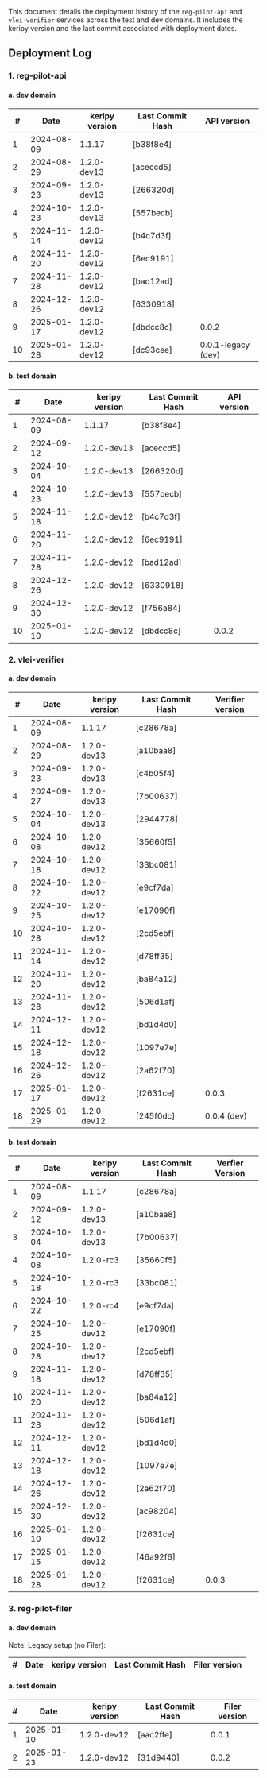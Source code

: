 This document details the deployment history of the `reg-pilot-api` and `vlei-verifier` services across the test and dev domains. It includes the keripy version and the last commit associated with deployment dates.

## Deployment Log

### 1. reg-pilot-api

#### a. dev domain

| #  | Date       | keripy version | Last Commit Hash | API version        |
|----|------------|----------------|------------------|--------------------|
| 1  | 2024-08-09 | 1.1.17         | [b38f8e4]        |                    |   
| 2  | 2024-08-29 | 1.2.0-dev13    | [aceccd5]        |                    |
| 3  | 2024-09-23 | 1.2.0-dev13    | [266320d]        |                    |
| 4  | 2024-10-23 | 1.2.0-dev13    | [557becb]        |                    |
| 5  | 2024-11-14 | 1.2.0-dev12    | [b4c7d3f]        |                    |
| 6  | 2024-11-20 | 1.2.0-dev12    | [6ec9191]        |                    |
| 7  | 2024-11-28 | 1.2.0-dev12    | [bad12ad]        |                    | 
| 8  | 2024-12-26 | 1.2.0-dev12    | [6330918]        |                    |
| 9  | 2025-01-17 | 1.2.0-dev12    | [dbdcc8c]        |  0.0.2             |
| 10 | 2025-01-28 | 1.2.0-dev12    | [dc93cee]        |  0.0.1-legacy (dev)|

#### b. test domain

| #  | Date       | keripy version | Last Commit Hash | API version        |
|----|------------|----------------|------------------|--------------------|
| 1  | 2024-08-09 | 1.1.17         | [b38f8e4]        |                    | 
| 2  | 2024-09-12 | 1.2.0-dev13    | [aceccd5]        |                    | 
| 3  | 2024-10-04 | 1.2.0-dev13    | [266320d]        |                    | 
| 4  | 2024-10-23 | 1.2.0-dev13    | [557becb]        |                    | 
| 5  | 2024-11-18 | 1.2.0-dev12    | [b4c7d3f]        |                    | 
| 6  | 2024-11-20 | 1.2.0-dev12    | [6ec9191]        |                    | 
| 7  | 2024-11-28 | 1.2.0-dev12    | [bad12ad]        |                    | 
| 8  | 2024-12-26 | 1.2.0-dev12    | [6330918]        |                    | 
| 9  | 2024-12-30 | 1.2.0-dev12    | [f756a84]        |                    | 
| 10 | 2025-01-10 | 1.2.0-dev12    | [dbdcc8c]        |   0.0.2            | 

### 2. vlei-verifier

#### a. dev domain

| #  | Date       | keripy version | Last Commit Hash | Verifier version   |
|----|------------|----------------|------------------|--------------------|
| 1  | 2024-08-09 | 1.1.17         | [c28678a]        |                    | 
| 2  | 2024-08-29 | 1.2.0-dev13    | [a10baa8]        |                    |
| 3  | 2024-09-23 | 1.2.0-dev13    | [c4b05f4]        |                    | 
| 4  | 2024-09-27 | 1.2.0-dev13    | [7b00637]        |                    | 
| 5  | 2024-10-04 | 1.2.0-dev13    | [2944778]        |                    | 
| 6  | 2024-10-08 | 1.2.0-dev12    | [35660f5]        |                    | 
| 7  | 2024-10-18 | 1.2.0-dev12    | [33bc081]        |                    | 
| 8  | 2024-10-22 | 1.2.0-dev12    | [e9cf7da]        |                    | 
| 9  | 2024-10-25 | 1.2.0-dev12    | [e17090f]        |                    | 
| 10 | 2024-10-28 | 1.2.0-dev12    | [2cd5ebf]        |                    | 
| 11 | 2024-11-14 | 1.2.0-dev12    | [d78ff35]        |                    | 
| 12 | 2024-11-20 | 1.2.0-dev12    | [ba84a12]        |                    | 
| 13 | 2024-11-28 | 1.2.0-dev12    | [506d1af]        |                    | 
| 14 | 2024-12-11 | 1.2.0-dev12    | [bd1d4d0]        |                    | 
| 15 | 2024-12-18 | 1.2.0-dev12    | [1097e7e]        |                    | 
| 16 | 2024-12-26 | 1.2.0-dev12    | [2a62f70]        |                    |   
| 17 | 2025-01-17 | 1.2.0-dev12    | [f2631ce]        |  0.0.3             | 
| 18 | 2025-01-29 | 1.2.0-dev12    | [245f0dc]        |  0.0.4 (dev)       | 

#### b. test domain

| #  | Date       | keripy version | Last Commit Hash | Verfier Version    |               
|----|------------|----------------|------------------|--------------------|                  
| 1  | 2024-08-09 | 1.1.17         | [c28678a]        |                    | 
| 2  | 2024-09-12 | 1.2.0-dev13    | [a10baa8]        |                    | 
| 3  | 2024-10-04 | 1.2.0-dev13    | [7b00637]        |                    | 
| 4  | 2024-10-08 | 1.2.0-rc3      | [35660f5]        |                    | 
| 5  | 2024-10-18 | 1.2.0-rc3      | [33bc081]        |                    | 
| 6  | 2024-10-22 | 1.2.0-rc4      | [e9cf7da]        |                    | 
| 7  | 2024-10-25 | 1.2.0-dev12    | [e17090f]        |                    | 
| 8  | 2024-10-28 | 1.2.0-dev12    | [2cd5ebf]        |                    | 
| 9  | 2024-11-18 | 1.2.0-dev12    | [d78ff35]        |                    | 
| 10 | 2024-11-20 | 1.2.0-dev12    | [ba84a12]        |                    | 
| 11 | 2024-11-28 | 1.2.0-dev12    | [506d1af]        |                    | 
| 12 | 2024-12-11 | 1.2.0-dev12    | [bd1d4d0]        |                    | 
| 13 | 2024-12-18 | 1.2.0-dev12    | [1097e7e]        |                    | 
| 14 | 2024-12-26 | 1.2.0-dev12    | [2a62f70]        |                    | 
| 15 | 2024-12-30 | 1.2.0-dev12    | [ac98204]        |                    | 
| 16 | 2025-01-10 | 1.2.0-dev12    | [f2631ce]        |                    | 
| 17 | 2025-01-15 | 1.2.0-dev12    | [46a92f6]        |                    | 
| 18 | 2025-01-28 | 1.2.0-dev12    | [f2631ce]        |  0.0.3             | 

### 3. reg-pilot-filer

#### a. dev domain

Note: Legacy setup (no Filer):

| #  | Date       | keripy version | Last Commit Hash | Filer version      |
|----|------------|----------------|------------------|--------------------|  


#### a. test domain

| #  | Date       | keripy version | Last Commit Hash | Filer version      |
|----|------------|----------------|------------------|--------------------|  
| 1  | 2025-01-10 | 1.2.0-dev12    | [aac2ffe]        |  0.0.1             | 
| 2  | 2025-01-23 | 1.2.0-dev12    | [31d9440]        |  0.0.2             |  

